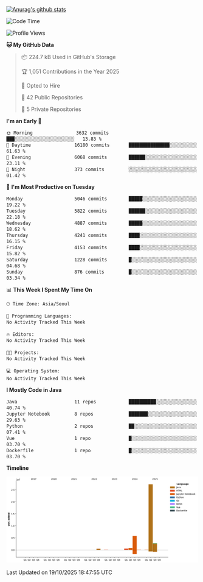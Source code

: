 [![Anurag's github stats](https://github-readme-stats.vercel.app/api?username=hajubal)](https://github.com/anuraghazra/github-readme-stats)

<!--START_SECTION:waka-->
![Code Time](http://img.shields.io/badge/Code%20Time-797%20hrs%2018%20mins-blue)

![Profile Views](http://img.shields.io/badge/Profile%20Views-0-blue)

**🐱 My GitHub Data** 

> 📦 224.7 kB Used in GitHub's Storage 
 > 
> 🏆 1,051 Contributions in the Year 2025
 > 
> 💼 Opted to Hire
 > 
> 📜 42 Public Repositories 
 > 
> 🔑 5 Private Repositories 
 > 
**I'm an Early 🐤** 

```text
🌞 Morning                3632 commits        ███░░░░░░░░░░░░░░░░░░░░░░   13.83 % 
🌆 Daytime                16180 commits       ███████████████░░░░░░░░░░   61.63 % 
🌃 Evening                6068 commits        ██████░░░░░░░░░░░░░░░░░░░   23.11 % 
🌙 Night                  373 commits         ░░░░░░░░░░░░░░░░░░░░░░░░░   01.42 % 
```
📅 **I'm Most Productive on Tuesday** 

```text
Monday                   5046 commits        █████░░░░░░░░░░░░░░░░░░░░   19.22 % 
Tuesday                  5822 commits        ██████░░░░░░░░░░░░░░░░░░░   22.18 % 
Wednesday                4887 commits        █████░░░░░░░░░░░░░░░░░░░░   18.62 % 
Thursday                 4241 commits        ████░░░░░░░░░░░░░░░░░░░░░   16.15 % 
Friday                   4153 commits        ████░░░░░░░░░░░░░░░░░░░░░   15.82 % 
Saturday                 1228 commits        █░░░░░░░░░░░░░░░░░░░░░░░░   04.68 % 
Sunday                   876 commits         █░░░░░░░░░░░░░░░░░░░░░░░░   03.34 % 
```


📊 **This Week I Spent My Time On** 

```text
🕑︎ Time Zone: Asia/Seoul

💬 Programming Languages: 
No Activity Tracked This Week

🔥 Editors: 
No Activity Tracked This Week

🐱‍💻 Projects: 
No Activity Tracked This Week

💻 Operating System: 
No Activity Tracked This Week
```

**I Mostly Code in Java** 

```text
Java                     11 repos            ██████████░░░░░░░░░░░░░░░   40.74 % 
Jupyter Notebook         8 repos             ███████░░░░░░░░░░░░░░░░░░   29.63 % 
Python                   2 repos             ██░░░░░░░░░░░░░░░░░░░░░░░   07.41 % 
Vue                      1 repo              █░░░░░░░░░░░░░░░░░░░░░░░░   03.70 % 
Dockerfile               1 repo              █░░░░░░░░░░░░░░░░░░░░░░░░   03.70 % 
```



**Timeline**

![Lines of Code chart](https://raw.githubusercontent.com/hajubal/hajubal/main/assets/bar_graph.png)


 Last Updated on 19/10/2025 18:47:55 UTC
<!--END_SECTION:waka-->